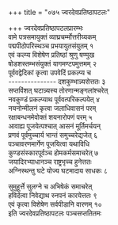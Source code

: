 +++
title = "०७५ ज्वरदेवप्रतिष्ठापटलः"

+++
ज्वरदेवप्रतिष्ठापटलप्रारम्भः    
वामे पत्रसमायुक्तं व्याघ्रचर्म्मोत्तरीय्यकम्  
पद्मपीठोपरिस्थञ्च प्रभयायुतसंयुतम् १  
एवं कल्प्य विशेषेण प्रतिष्ठां श्रुणु षण्मुख  
षोडशस्तम्भसंयुक्तं यागमण्टपमुत्तमम् २  
पूर्ववद्वेदिकां कृत्वा उपवेदिं प्रकल्प्य च  
--------------- दशकुम्भान्न्यसेत्ततः ३  
सप्तविंशत् घटान्न्यस्य तोरणान्मङ्गलांश्चरेत्  
नवकुण्डं प्रकल्प्याथ पूर्ववत्परिकल्पयेत् ४  
नयनोन्मीलनं कृत्वा जलाधिवासनं परम्  
रक्षाबन्धनमेवोक्तं शयनारोपणं परम् ५  
आवाह्य पूजयेत्पश्चात् आसनं मूर्तिमर्चयन्  
प्रणवं पूर्वमुच्चार्य भान्तं समुच्चरेद्यजेत् ६  
पञ्चावरणमार्गेण पूजयित्वा यथाविधि  
कुण्डसंस्कारपूर्वञ्च होमकर्मसमाचरेत् ७  
जयादिरभ्याधानञ्च राष्ट्रभृच्च हुनेत्ततः  
अग्निस्थन्तु घटे योज्य घटमादाय साधकः ८  

सुमुहूर्त्ते सुलग्ने च अभिषेकं समाचरेत्  
हविर्दत्वा निवेद्याथ स्नपनं कारयेत्ततः ९  
एवं कृत्वा विशेषेण सर्वपीडानि वारणम् १०  
इति ज्वरदेवप्रतिष्ठापटलः पञ्चसप्ततितमः  
